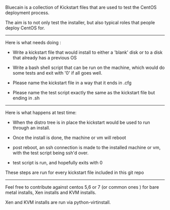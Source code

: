 Bluecain is a collection of Kickstart files that are used to test the
CentOS deployment process.

The aim is to not only test the installer, but also typical roles
that people deploy CentOS for.

--------------------------------------------------------------------

Here is what needs doing :
- Write a kickstart file that would  install to either a 'blank' disk or
to a disk that already has a previous OS

- Write a bash shell script that can be run on the machine, which would 
do some tests and exit with '0' if all goes well.

- Please name the kickstart file in a way that it ends in .cfg

- Please name the test script exactly the same as the kickstart file but 
ending in .sh


--------------------------------------------------------------------

Here is what happens at test time:

- When the distro tree is in place the kickstart would be used to run 
through an install.

- Once the install is done, the machine or vm will reboot

- post reboot, an ssh connection is made to the installed machine or vm, 
with the test script being ssh'd over.

- test script is run, and hopefully exits with 0

These steps are run for every kickstart file included in this git repo


--------------------------------------------------------------------

Feel free to contribute against centos 5,6 or 7 (or common ones ) for 
bare metal installs, Xen installs and KVM installs.

Xen and KVM installs are run via python-virtinstall. 


